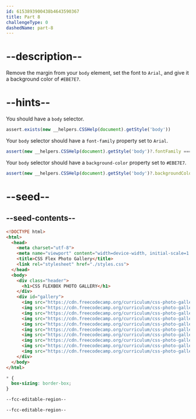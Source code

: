 ```yaml
---
id: 6153893900438b4643590367
title: Part 8
challengeType: 0
dashedName: part-8
---
```


# --description--

Remove the margin from your `body` element, set the font to `Arial`, and give it a background color of `#EBE7E7`.

# --hints--

You should have a `body` selector.

```js
assert.exists(new __helpers.CSSHelp(document).getStyle('body'))
```

Your `body` selector should have a `font-family` property set to `Arial`.

```js
assert(new __helpers.CSSHelp(document).getStyle('body')?.fontFamily === 'Arial');
```

Your `body` selector should have a `background-color` property set to `#EBE7E7`.

```js
assert(new __helpers.CSSHelp(document).getStyle('body')?.backgroundColor === 'rgb(235, 231, 231)');
```

# --seed--

## --seed-contents--

```html
<!DOCTYPE html>
<html>
  <head>
    <meta charset="utf-8">
    <meta name="viewport" content="width=device-width, initial-scale=1.0">
    <title>CSS Flex Photo Gallery</title>
    <link rel="stylesheet" href="./styles.css">
  </head>
  <body>
    <div class="header">
      <h1>CSS FLEXBOX PHOTO GALLERY</h1>
    </div>
    <div id="gallery">
      <img src="https://cdn.freecodecamp.org/curriculum/css-photo-gallery/1.jpg"/>
      <img src="https://cdn.freecodecamp.org/curriculum/css-photo-gallery/2.jpg"/>
      <img src="https://cdn.freecodecamp.org/curriculum/css-photo-gallery/3.jpg"/>
      <img src="https://cdn.freecodecamp.org/curriculum/css-photo-gallery/4.jpg"/>
      <img src="https://cdn.freecodecamp.org/curriculum/css-photo-gallery/5.jpg"/>
      <img src="https://cdn.freecodecamp.org/curriculum/css-photo-gallery/6.jpg"/>
      <img src="https://cdn.freecodecamp.org/curriculum/css-photo-gallery/7.jpg"/>
      <img src="https://cdn.freecodecamp.org/curriculum/css-photo-gallery/8.jpg"/>
      <img src="https://cdn.freecodecamp.org/curriculum/css-photo-gallery/9.jpg"/>
      <img src="https://cdn.freecodecamp.org/curriculum/css-photo-gallery/10.jpg"/>
    </div>
  </body>
</html>
```

```css
* {
  box-sizing: border-box;
}

--fcc-editable-region--

--fcc-editable-region--
```
